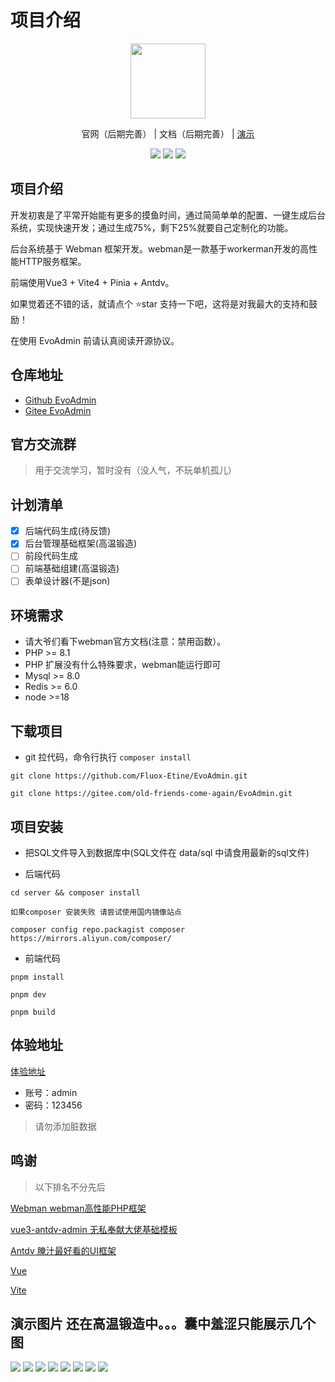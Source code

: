 # 项目介绍

<p align="center">
    <img src="https://ntgo.cn/website/logo.svg" width="120" />
</p>
<p align="center">
    <a  target="_blank">官网（后期完善）</a> |
    <a  target="_blank">文档（后期完善）</a> |  
    <a href="https://gen.ntgo.cn" target="_blank"> 演示</a> 
</p>

<p align="center">
    <img src="https://gitee.com/old-friends-come-again/Evo-PHP-Admin/badge/star.svg?theme=dark" />
    <img src="https://gitee.com/old-friends-come-again/Evo-PHP-Admin/badge/fork.svg?theme=dark" />
    <img src="https://svg.hamm.cn/badge.svg?key=License&value=Apache-2.0&color=da4a00" />
</p>

## 项目介绍

开发初衷是了平常开始能有更多的摸鱼时间，通过简简单单的配置、一键生成后台系统，实现快速开发；通过生成75%，剩下25%就要自己定制化的功能。

后台系统基于 Webman 框架开发。webman是一款基于workerman开发的高性能HTTP服务框架。

前端使用Vue3 + Vite4 + Pinia + Antdv。

如果觉着还不错的话，就请点个 ⭐star 支持一下吧，这将是对我最大的支持和鼓励！

在使用 EvoAdmin 前请认真阅读开源协议。

## 仓库地址

- [Github EvoAdmin](https://github.com/Fluox-Etine/EvoAdmin)
- [Gitee EvoAdmin](https://gitee.com/old-friends-come-again/EvoAdmin)

## 官方交流群

> 用于交流学习，暂时没有（没人气，不玩单机孤儿）

## 计划清单

- [x] 后端代码生成(待反馈)
- [x] 后台管理基础框架(高温锻造)
- [ ] 前段代码生成
- [ ] 前端基础组建(高温锻造)
- [ ] 表单设计器(不是json)

## 环境需求

- 请大爷们看下webman官方文档(注意：禁用函数）。
- PHP >= 8.1
- PHP 扩展没有什么特殊要求，webman能运行即可
- Mysql >= 8.0
- Redis >= 6.0
- node >=18

## 下载项目

- git 拉代码，命令行执行 `composer install`

```shell
git clone https://github.com/Fluox-Etine/EvoAdmin.git
```

```shell
git clone https://gitee.com/old-friends-come-again/EvoAdmin.git
```

## 项目安装

- 把SQL文件导入到数据库中(SQL文件在 data/sql 中请食用最新的sql文件)


- 后端代码

```shell
cd server && composer install 

如果composer 安装失败 请尝试使用国内镜像站点

composer config repo.packagist composer https://mirrors.aliyun.com/composer/
```

- 前端代码

```shell
pnpm install

pnpm dev

pnpm build
```

## 体验地址

[体验地址](https://gen.ntgo.cn)

- 账号：admin
- 密码：123456

> 请勿添加脏数据

## 鸣谢

> 以下排名不分先后

[Webman webman高性能PHP框架](https://www.workerman.net/)

[vue3-antdv-admin 无私奉献大佬基础模板](https://github.com/buqiyuan/vue3-antdv-admin)

[Antdv 腌汁最好看的UI框架](https://www.antdv.com/)

[Vue](https://vuejs.org/)

[Vite](https://vitejs.cn/)

## 演示图片 还在高温锻造中。。。囊中羞涩只能展示几个图

<img src="https://s21.ax1x.com/2024/08/29/pAAWZZ9.png"/>
<img src="https://s21.ax1x.com/2024/08/29/pAAWAr4.png" />
<img src="https://s21.ax1x.com/2024/08/29/pAAWeaR.png" />
<img src="https://s21.ax1x.com/2024/08/29/pAAWEqJ.png" />
<img src="https://s21.ax1x.com/2024/08/29/pAAWKG6.png" />
<img src="https://s21.ax1x.com/2024/08/29/pAAWMRK.png" />
<img src="https://s21.ax1x.com/2024/08/29/pAAWmI1.png" />
<img src="https://s21.ax1x.com/2024/08/29/pAAWuPx.png" />
